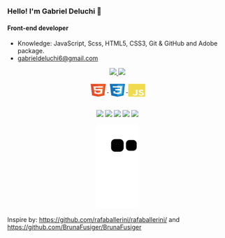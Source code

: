 ### Hello! I'm Gabriel Deluchi 👋

#### Front-end developer

- Knowledge: JavaScript, Scss, HTML5, CSS3, Git & GitHub and Adobe package.
- gabrieldeluchi6@gmail.com

<div align="center">
  <a href="https://github.com/G4B1D4L1U41">
  <img height="180em" src="https://github-readme-stats.vercel.app/api?username=G4B1D4L1U41&show_icons=true&theme=radical&include_all_commits=true&count_private=true"/>
  <img height="180em" src="https://github-readme-stats.vercel.app/api/top-langs/?username=G4B1D4L1U41&layout=compact&langs_count=7&theme=radical"/>
</div>

  <div align="center" style="display: inline_block"><br>
  <img align="center" alt="HTML" height="30" width="40" src="https://raw.githubusercontent.com/devicons/devicon/master/icons/html5/html5-original.svg">
  <img align="center" alt="CSS" height="30" width="40" src="https://raw.githubusercontent.com/devicons/devicon/master/icons/css3/css3-original.svg">
  <img align="center" alt="Js" height="30" width="40" src="https://raw.githubusercontent.com/devicons/devicon/master/icons/javascript/javascript-plain.svg">
</div>
  
  ##
  
  <div align="center"> 
  <a href="https://www.youtube.com/@gabi_deluchi07/featured" target="_blank"><img src="https://img.shields.io/badge/YouTube-FF0000?style=for-the-badge&logo=youtube&logoColor=white" target="_blank"></a>
  <a href="https://www.instagram.com/g.deluchi/" target="_blank"><img src="https://img.shields.io/badge/-Instagram-%23E4405F?style=for-the-badge&logo=instagram&logoColor=white" target="_blank"></a>
 <a href="https://www.instagram.com/g.deluchi/" target="_blank"><img src="https://img.shields.io/badge/Discord-7289DA?style=for-the-badge&logo=discord&logoColor=white" target="_blank"></a> 
  <a href = "https://mail.google.com/mail/u/0/?tab=wm#inbox"><img src="https://img.shields.io/badge/-Gmail-%23333?style=for-the-badge&logo=gmail&logoColor=white" target="_blank"></a>
  <a href="https://www.linkedin.com/in/gabriel-deluchi-777715254/" target="_blank"><img src="https://img.shields.io/badge/-LinkedIn-%230077B5?style=for-the-badge&logo=linkedin&logoColor=white" target="_blank"></a> 
 

  ![Snake animation](https://github.com/G4B1D4L1U41/G4B1D4L1U41/blob/output/github-contribution-grid-snake.svg)
 
</div>

 Inspire by: https://github.com/rafaballerini/rafaballerini/ and https://github.com/BrunaFusiger/BrunaFusiger

  
